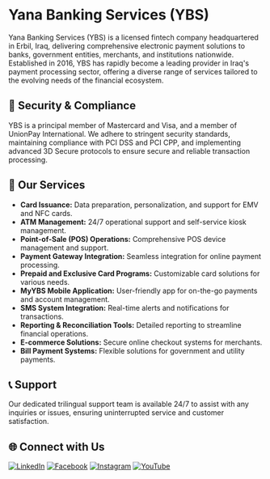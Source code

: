 # Yana Banking Services (YBS)

Yana Banking Services (YBS) is a licensed fintech company headquartered in Erbil, Iraq, delivering comprehensive electronic payment solutions to banks, government entities, merchants, and institutions nationwide. Established in 2016, YBS has rapidly become a leading provider in Iraq's payment processing sector, offering a diverse range of services tailored to the evolving needs of the financial ecosystem.

## 🔐 Security & Compliance

YBS is a principal member of Mastercard and Visa, and a member of UnionPay International. We adhere to stringent security standards, maintaining compliance with PCI DSS and PCI CPP, and implementing advanced 3D Secure protocols to ensure secure and reliable transaction processing.

## 💼 Our Services

- **Card Issuance:** Data preparation, personalization, and support for EMV and NFC cards.
- **ATM Management:** 24/7 operational support and self-service kiosk management.
- **Point-of-Sale (POS) Operations:** Comprehensive POS device management and support.
- **Payment Gateway Integration:** Seamless integration for online payment processing.
- **Prepaid and Exclusive Card Programs:** Customizable card solutions for various needs.
- **MyYBS Mobile Application:** User-friendly app for on-the-go payments and account management.
- **SMS System Integration:** Real-time alerts and notifications for transactions.
- **Reporting & Reconciliation Tools:** Detailed reporting to streamline financial operations.
- **E-commerce Solutions:** Secure online checkout systems for merchants.
- **Bill Payment Systems:** Flexible solutions for government and utility payments.

## 📞 Support

Our dedicated trilingual support team is available 24/7 to assist with any inquiries or issues, ensuring uninterrupted service and customer satisfaction.

## 🌐 Connect with Us

[![LinkedIn](https://img.shields.io/badge/LinkedIn-0077B5?style=for-the-badge&logo=linkedin&logoColor=white)](https://www.linkedin.com/company/ybservice)
[![Facebook](https://img.shields.io/badge/Facebook-1877F2?style=for-the-badge&logo=facebook&logoColor=white)](https://www.facebook.com/YBS.IQ/)
[![Instagram](https://img.shields.io/badge/Instagram-E4405F?style=for-the-badge&logo=instagram&logoColor=white)](https://www.instagram.com/ybs.iq/)
[![YouTube](https://img.shields.io/badge/YouTube-FF0000?style=for-the-badge&logo=youtube&logoColor=white)](https://www.youtube.com/@YanaBankingServices)
